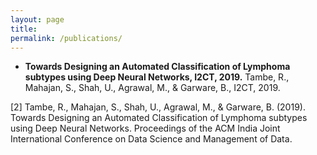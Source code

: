 ```yaml
---
layout: page
title: 
permalink: /publications/
---
```


- **Towards Designing an Automated Classification of Lymphoma subtypes using Deep Neural Networks, I2CT, 2019.** 
Tambe, R., Mahajan, S., Shah, U., Agrawal, M., & Garware, B., I2CT, 2019.



[2] Tambe, R., Mahajan, S., Shah, U., Agrawal, M., & Garware, B. (2019). Towards Designing an Automated Classification of Lymphoma subtypes using Deep Neural Networks. Proceedings of the ACM India Joint International Conference on Data Science and Management of Data.

